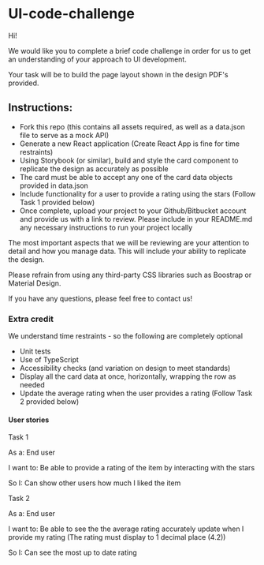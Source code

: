 # UI-code-challenge

Hi!

We would like you to complete a brief code challenge in order for us to get an understanding of your approach to UI development.

Your task will be to build the page layout shown in the design PDF's provided.

## Instructions:

- Fork this repo (this contains all assets required, as well as a data.json file to serve as a mock API)
- Generate a new React application (Create React App is fine for time restraints)
- Using Storybook (or similar), build and style the card component to replicate the design as accurately as possible
- The card must be able to accept any one of the card data objects provided in data.json
- Include functionality for a user to provide a rating using the stars (Follow Task 1 provided below)
- Once complete, upload your project to your Github/Bitbucket account and provide us with a link to review. Please include in your README.md any necessary instructions to run your project locally

The most important aspects that we will be reviewing are your attention to detail and how you manage data. This will include your ability to replicate the design.

Please refrain from using any third-party CSS libraries such as Boostrap or Material Design.

If you have any questions, please feel free to contact us!

### Extra credit

We understand time restraints - so the following are completely optional

- Unit tests
- Use of TypeScript
- Accessibility checks (and variation on design to meet standards)
- Display all the card data at once, horizontally, wrapping the row as needed
- Update the average rating when the user provides a rating (Follow Task 2 provided below)

#### User stories

Task 1

As a: End user

I want to: Be able to provide a rating of the item by interacting with the stars

So I: Can show other users how much I liked the item

Task 2

As a: End user

I want to: Be able to see the the average rating accurately update when I provide my rating (The rating must display to 1 decimal place (4.2))

So I: Can see the most up to date rating
